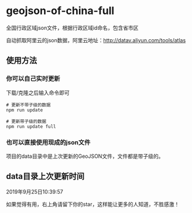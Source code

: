 # geojson-of-china-full
全国行政区域json文件，根据行政区域id命名，包含省市区

自动抓取阿里云的json数据，阿里云地址：http://datav.aliyun.com/tools/atlas

## 使用方法

### 你可以自己实时更新
下载/克隆之后输入命令即可

```
# 更新不带子级的数据
npm run update

# 更新带子级的数据
npm run update full
```

### 也可以直接使用现成的json文件
项目的data目录中是上次更新的GeoJSON文件，文件都是带子级的。

## data目录上次更新时间
2019年9月25日10:39:57


如果觉得有用，右上角请留下你的star，这样能让更多的人知道，不胜感激！
